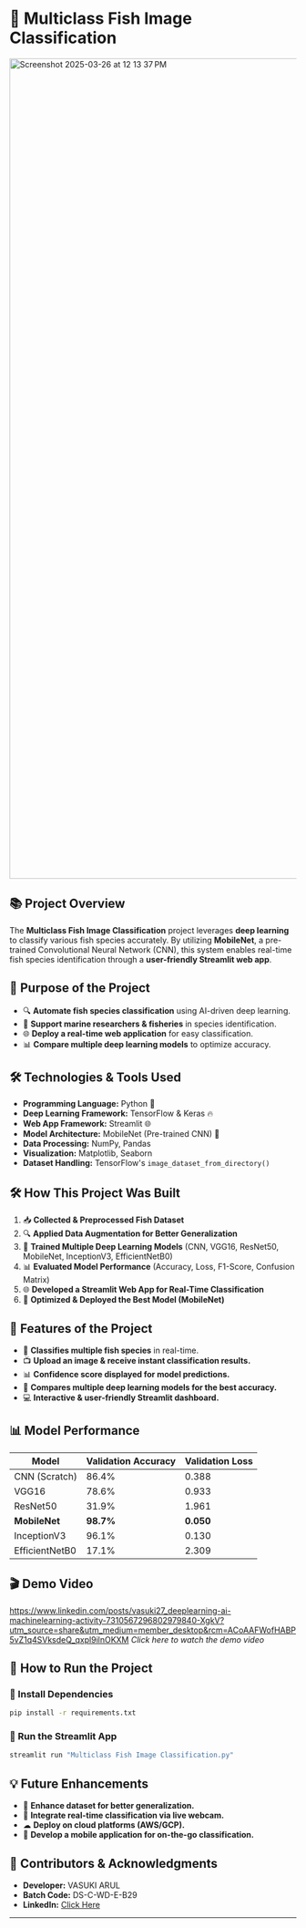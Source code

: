 # 🦈 Multiclass Fish Image Classification

<img width="1440" alt="Screenshot 2025-03-26 at 12 13 37 PM" src="https://github.com/user-attachments/assets/08c038bc-fe53-45a3-951f-47dcd64e06b1" />


## 📚 Project Overview
The **Multiclass Fish Image Classification** project leverages **deep learning** to classify various fish species accurately. By utilizing **MobileNet**, a pre-trained Convolutional Neural Network (CNN), this system enables real-time fish species identification through a **user-friendly Streamlit web app**.

## 🎡 Purpose of the Project
- 🔍 **Automate fish species classification** using AI-driven deep learning.
- 🌿 **Support marine researchers & fisheries** in species identification.
- 🌐 **Deploy a real-time web application** for easy classification.
- 📊 **Compare multiple deep learning models** to optimize accuracy.

## 🛠️ Technologies & Tools Used
- **Programming Language:** Python 🐍
- **Deep Learning Framework:** TensorFlow & Keras 🔥
- **Web App Framework:** Streamlit 🌐
- **Model Architecture:** MobileNet (Pre-trained CNN) 🤖
- **Data Processing:** NumPy, Pandas
- **Visualization:** Matplotlib, Seaborn
- **Dataset Handling:** TensorFlow's `image_dataset_from_directory()`

## 🛠️ How This Project Was Built
1. 📥 **Collected & Preprocessed Fish Dataset**
2. 🔍 **Applied Data Augmentation for Better Generalization**
3. 💪 **Trained Multiple Deep Learning Models** (CNN, VGG16, ResNet50, MobileNet, InceptionV3, EfficientNetB0)
4. 📊 **Evaluated Model Performance** (Accuracy, Loss, F1-Score, Confusion Matrix)
5. 🌐 **Developed a Streamlit Web App for Real-Time Classification**
6. 🚀 **Optimized & Deployed the Best Model (MobileNet)**

## 🎨 Features of the Project
- 🦈 **Classifies multiple fish species** in real-time.
- 📺 **Upload an image & receive instant classification results.**
- 📊 **Confidence score displayed for model predictions.**
- 🔄 **Compares multiple deep learning models for the best accuracy.**
- 💻 **Interactive & user-friendly Streamlit dashboard.**

## 📊 Model Performance
| Model         | Validation Accuracy | Validation Loss |
|--------------|---------------------|----------------|
| CNN (Scratch) | 86.4%               | 0.388          |
| VGG16        | 78.6%               | 0.933          |
| ResNet50     | 31.9%               | 1.961          |
| **MobileNet** | **98.7%**           | **0.050**      |
| InceptionV3  | 96.1%               | 0.130          |
| EfficientNetB0 | 17.1%              | 2.309          |

## 🎬 Demo Video
https://www.linkedin.com/posts/vasuki27_deeplearning-ai-machinelearning-activity-7310567296802979840-XgkV?utm_source=share&utm_medium=member_desktop&rcm=ACoAAFWofHABP5vZ1q4SVksdeQ_qxpl9ilnOKXM
*Click here to watch the demo video*

## 🔄 How to Run the Project
### **🔹 Install Dependencies**
```bash
pip install -r requirements.txt
```
### **🔹 Run the Streamlit App**
```bash
streamlit run "Multiclass Fish Image Classification.py"
```

## 💡 Future Enhancements
- 🤖 **Enhance dataset for better generalization.**
- 🎥 **Integrate real-time classification via live webcam.**
- ☁ **Deploy on cloud platforms (AWS/GCP).**
- 📱 **Develop a mobile application for on-the-go classification.**

## 👥 Contributors & Acknowledgments
- **Developer:** VASUKI ARUL  
- **Batch Code:** DS-C-WD-E-B29  
- **LinkedIn:** [Click Here](https://www.linkedin.com/in/vasuki27/)  


---

